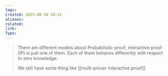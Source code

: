 ```yaml
---
tags: 
Created: 2025-08-10 18:31
aliases: 
related: 
link: 
Type:
---
```

> There are different models about Probabilistic proof, interactive proof (IP) is just one of them. Each of them behaves differently with respect to zero knowledge.
> 
> We still have some thing like [[multi-prover interactive proof]]